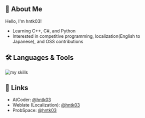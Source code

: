 ## 👋 About Me

Hello, I'm hntk03!

- Learning C++, C#, and Python
- Interested in competitive programming, localization(English to Japanese), and OSS contributions

## 🛠️ Languages & Tools

<img alt="my skills" src="https://skillicons.dev/icons?theme=dark&perline=7&i=cpp,cs,python" />

## 🔗 Links

- AtCoder: [@hntk03](https://atcoder.jp/users/hntk03)
- Weblate (Localization): [@hntk03](https://hosted.weblate.org/user/hntk03)
- ProbSpace: [@hntk03](https://comp.probspace.com/users/hntk03/0)

